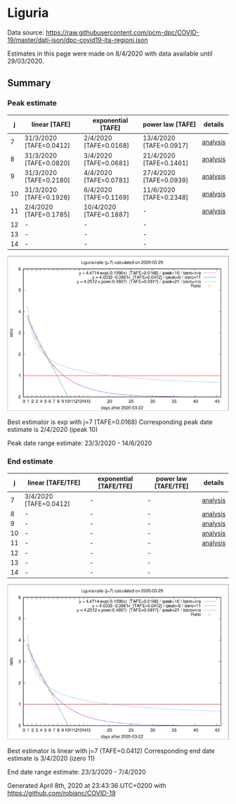 # Liguria


Data source: https://raw.githubusercontent.com/pcm-dpc/COVID-19/master/dati-json/dpc-covid19-ita-regioni.json

Estimates in this page were made on 8/4/2020 with data available until 29/03/2020.


## Summary 

### Peak estimate 
|j|linear [TAFE]|exponential [TAFE]|power law [TAFE]|details|
|---|----|-----------|---------|-------|
|7|31/3/2020 [TAFE=0.0412]|2/4/2020 [TAFE=0.0168]|13/4/2020 [TAFE=0.0917]|[analysis](COVID-19_liguria_j7_2020-03-29.md)|
|8|31/3/2020 [TAFE=0.0820]|3/4/2020 [TAFE=0.0681]|21/4/2020 [TAFE=0.1461]|[analysis](COVID-19_liguria_j8_2020-03-29.md)|
|9|31/3/2020 [TAFE=0.2180]|4/4/2020 [TAFE=0.0781]|27/4/2020 [TAFE=0.0939]|[analysis](COVID-19_liguria_j9_2020-03-29.md)|
|10|31/3/2020 [TAFE=0.1926]|6/4/2020 [TAFE=0.1169]|11/6/2020 [TAFE=0.2348]|[analysis](COVID-19_liguria_j10_2020-03-29.md)|
|11|2/4/2020 [TAFE=0.1785]|10/4/2020 [TAFE=0.1887]|-|[analysis](COVID-19_liguria_j11_2020-03-29.md)|
|12|-|-|-||
|13|-|-|-||
|14|-|-|-||

![best peak estimate](COVID-19_liguria_j7_2020-03-29.png)

Best estimator is exp with j=7 (TAFE=0.0168)
Corresponding peak date estimate is 2/4/2020 (ipeak 10)


Peak date range estimate: 23/3/2020 - 14/6/2020

### End estimate 
|j|linear [TAFE/TFE]|exponential [TAFE/TFE]|power law [TAFE/TFE]|details|
|---|----|-----------|---------|-------|
|7|3/4/2020 [TAFE=0.0412]|-|-|[analysis](COVID-19_liguria_j7_2020-03-29.md)|
|8|-|-|-|[analysis](COVID-19_liguria_j8_2020-03-29.md)|
|9|-|-|-|[analysis](COVID-19_liguria_j9_2020-03-29.md)|
|10|-|-|-|[analysis](COVID-19_liguria_j10_2020-03-29.md)|
|11|-|-|-|[analysis](COVID-19_liguria_j11_2020-03-29.md)|
|12|-|-|-||
|13|-|-|-||
|14|-|-|-||

![best zero estimate](COVID-19_liguria_j7_2020-03-29.png)

Best estimator is linear with j=7 (TAFE=0.0412)
Corresponding end date estimate is 3/4/2020 (izero 11)


End date range estimate: 23/3/2020 - 7/4/2020

Generated April 8th, 2020 at 23:43:36 UTC+0200 with https://github.com/robianc/COVID-19
